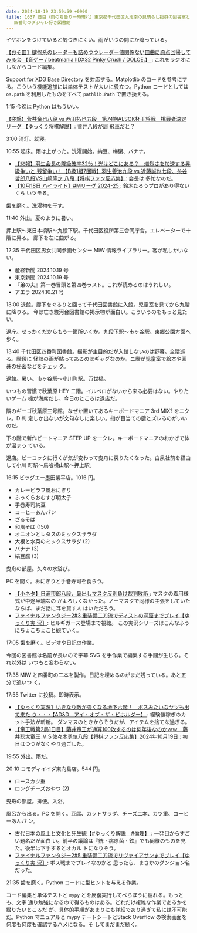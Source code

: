 ```yaml
---
date: 2024-10-19 23:59:59 +0900
title: 1637 日目（雨のち曇り一時晴れ）東京都千代田区九段南の見晴らし抜群の図書室と
   四番町のダジャレ好き図書館
---
```


イヤホンをつけていると気づきにくい。雨がいつの間にか降っている。

[【おそ皿】鍵盤系のレーダーも詰めつつレーダー値関係ない皿曲に原点回帰してみる会
【音ゲー / beatmania IIDX32 Pinky Crush / DOLCE.】
](https://www.youtube.com/watch?v=WPQBz06zYrI): これをラジオにしながらコード編集。

[Support for XDG Base Directory][16] を対応する。Matplotlib のコードを参考にす
る。こういう機能追加には単体テストが大いに役立つ。Python コードとしては
`os.path` を利用したものをすべて `pathlib.Path` で置き換える。

1:15 今晩は Python はもういい。

[【突撃】菅井竜也八段 vs 西田拓也五段　第74期ALSOK杯王将戦　挑戦者決定リーグ
【ゆっくり将棋解説】](https://www.youtube.com/watch?v=DzW6scuRDU8): 菅井八段が居
飛車だと？

3:00 消灯。就寝。

10:55 起床。雨は上がった。洗濯開始。納豆、梅粥、バナナ。

* [【悲報】羽生会長の降級確率32％！光はどこにある？　熾烈さを加速する昇級争いと
  残留争い！【B級1組7回戦】羽生善治九段 vs 近藤誠也七段、糸谷哲郎八段VS山崎隆之
  八段【将棋ファン反応集】](https://www.youtube.com/watch?v=33ydJgmlqsI): 会長は
  多忙なのだ。
* [【10月18日 ハイライト】#Mリーグ 2024-25
  ](https://www.youtube.com/watch?v=HFtNOIvVS3Q): 鈴木たろうプロがあり得ないくら
  いツモる。

歯を磨く。洗濯物を干す。

11:40 外出。夏のように暑い。

押上駅～東日本橋駅～九段下駅。千代田区役所第三合同庁舎。エレベーターで十階に昇る。
廊下を左に曲がる。

<blockquote class="twitter-tweet"
  data-conversation="none"
  data-media-max-width="480" data-theme="dark" data-align="center">
<a href="https://twitter.com/showa_yojyo/status/1847561358092751105"></a>
</blockquote>

12:35 千代田区男女共同参画センター MIW 情報ライブラリー。客が私しかいない。

* 産経新聞 2024.10.19 号
* 東京新聞 2024.10.19 号
* 『弟の夫』第一巻冒頭と第四巻ラスト。これが読めるのはうれしい。
* アエラ 2024.10.21 号

13:00 退館。廊下をぐるりと回って千代田図書館に入館。児童室を見てから九階に降りる。
今は亡き駿河台図書館の掲示物が面白い。こういうのをもっと見たい。

退庁。せっかくだからもう一箇所いくか。九段下駅～市ヶ谷駅。東郷公園方面へ歩く。

13:40 千代田区四番町図書館。撮影が主目的だが入館しないのは野暮。全階巡る。階段に
怪談の画が貼ってあるのはギャグなのか。ニ階が児童室で絵本や囲碁の秘密などをチェッ
ク。

退館。暑い。市ヶ谷駅～小川町駅。万世橋。

いつもの習慣で秋葉原 HEY 二階。イルベロがないから来る必要はない。やりたいゲーム
機が満席だし、今日のところは退店だ。

隣のギーゴ秋葉原三号館。なぜか置いてあるキーボードマニア 3rd MIX? をニクレ。D 判
定しか出ないが文句なしに楽しい。指が目当ての鍵とズレるのがいいのだ。

下の階で新作ビートマニア STEP UP を一クレ。キーボードマニアのおかげで体が温まっ
ている。

退店。ピーコックに行くが気が変わって曳舟に戻りたくなった。白泉社前を経由して小川
町駅～馬喰横山駅～押上駅。

16:15 ビッグエー墨田業平店。1016 円。

* カレーピラフ風おにぎり
* ふっくらおむすび明太子
* 手巻寿司納豆
* コーヒーあんパン
* ざるそば
* 和風そば (150)
* オニオンとレタスのミックスサラダ
* 大根と水菜のミックスサラダ (2)
* バナナ (3)
* 絹豆腐 (3)

曳舟の部屋。久々の水浴び。

PC を開く。おにぎりと手巻寿司を食らう。

* [【小ネタ】日浦市郎八段、鼻出しマスク反則負け裁判敗訴
  ](https://www.youtube.com/watch?v=ejz_iyItZUs): マスクの着用様式が中途半端なの
  がよろしくなかった。ノーマスクで同様の主張をしていたならば、まだ話に耳を貸す人
  はいただろう。
* [ファイナルファンタジー2#3 重装備二刀流でディストの洞窟までプレイ【ゆっくり実
  況】](https://www.youtube.com/watch?v=acOnY94TKYc): ヒルギガース登場まで視聴。
  この実況シリーズはこんなふうにちょこちょこと観ていく。

17:05 歯を磨く。ビデオや日記の作業。

今回の図書館は名前が長いので字幕 SVG を手作業で編集する手間が生じる。それ以外は
いつもと変わらない。

17:35 MIW と四番町の二本を製作。日記を埋めるのがまだ残っている。あと五分で追いつ
く。

17:55 Twitter に投稿。即時表示。

* [【ゆっくり実況】いきなり敵が強くなる地下六階！　ボスみたいなヤツも出て来た
  り・・・【AD&D　アイ・オブ・ザ・ビホルダー】
  ](https://www.youtube.com/watch?v=QZVOOcwYh4c): 経験値稼ぎのカット手法が斬新。
  ダンマスのときからそうだが、アイテムを捨てな過ぎる。
* [【竜王戦第2局1日目】藤井竜王が通算100敗するのは何年後なのかｗｗ　藤井聡太竜王
  ＶＳ佐々木勇気八段【将棋ファン反応集】2024年10月19日
  ](https://www.youtube.com/watch?v=00HjmTwMQtg): 初日はつつがなくやり過ごした。

19:55 外出。雨だ。

20:10 コモディイイダ東向島店。544 円。

* ロースカツ重
* ロングチーズおやつ (2)

曳舟の部屋。排便。入浴。

風呂から出る。PC を開く。豆腐、カットサラダ、チーズ二本、カツ重、コーヒーあんパ
ン。

* [古代日本の風土と文化と死生観【#ゆっくり解説　#倫理】
  ](https://www.youtube.com/watch?v=eWow7u1bf_M): 一発目からすごい題名だが面白
  い。前半の議論は『銃・病原菌・鉄』でも同様のものを見た。後半は下手するとオカル
  トになりそう。
* [ファイナルファンタジー2#5 重装備二刀流でリヴァイアサンまでプレイ【ゆっくり実
  況】](https://www.youtube.com/watch?v=lWHHw7didhk): ボス戦までプレイなのかと
  思ったら、まさかのダンジョン名だった。

21:35 歯を磨く。Python コードに型ヒントを与える作業。

コード編集と単体テストと `mypy` とを反復実行してべらぼうに疲れる。もっとも、文字
通り勉強になるので得るものはある。どれだけ複雑な作業であるかを綴りたいところだ
が、具体的手順があまりにも詳細であり過ぎて私には不可能だ。Python マニュアルと
mypy チートシートとStack Overflow の検索画面を何度も何度も確認するハメになる。そ
してまだまだ続く。

[16]: https://github.com/showa-yojyo/dqutils/issues/16
